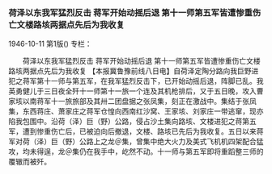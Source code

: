 ### 荷泽以东我军猛烈反击  蒋军开始动摇后退  第十一师第五军皆遭惨重伤亡文楼路垓两据点先后为我收复

1946-10-11
第1版()
专栏：

　　荷泽以东我军猛烈反击
    蒋军开始动摇后退
    第十一师第五军皆遭惨重伤亡文楼路垓两据点先后为我收复
    【本报冀鲁豫前线八日电】自荷泽定陶分路向我巨野进犯之蒋军第十一师与第五军，在我军猛烈反击下，已开始动摇后退，阵脚已乱。我英勇健儿于三日夜全歼十一师第十一旅一个连及其机枪排后，又于五日晚，攻入曹家垓以南蒋军十一旅旅部及其卅二团盘据之张凤集，刻正在激战中。集结于张凤集，东西蒋庄、萧家庄之蒋军仓惶向西南红沙窝、王家垓、刘家庄一带逃窜，现亦陷我包围中。沿荷（泽）巨（野）公路，侵占沙土集向路垓、文楼进犯之蒋第五军，遭到惨重伤亡后，已被迫向后撤退，文楼、路垓已先后为我收复。五日以来蒋军对荷（泽）巨（野）公路上之龙＠集，曾集中绝大火力及美式飞机机四架配合猛攻，均未得逞，龙＠集仍在我手中，屹然不动。十一师与第五军即将重蹈整三师的覆辙而被歼。

